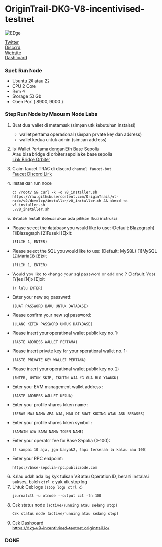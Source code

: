 # OriginTrail-DKG-V8-incentivised-testnet

![EDge](https://github.com/user-attachments/assets/c4bcbf2e-16c3-4712-a697-22ff2560366d)


[Twitter](https://x.com/origin_trail/status/1849493586083029052) \
[Discord](https://discord.gg/cys86MB8GE) \
[Website](https://origintrail.io/) \
[Dashboard](https://dkg-v8-incentivised-testnet.origintrail.io/)

### Spek Run Node
- Ubuntu 20 atau 22
- CPU 2 Core
- Ram 4
- Storage 50 Gb
- Open Port ( 8900, 9000 )

### Step Run Node by Maouam Node Labs
1. Buat dua wallet di metamask (simpan utk kebutuhan instalasi) 
   - wallet pertama operasional (simpan private key dan address) 
   - wallet kedua untuk admin (simpan address) 


2. Isi Wallet Pertama dengan Eth Base Sepolia \
   Atau bisa bridge di orbiter sepolia ke base sepolia \
   [Link Bridge Orbiter](https://rinkeby.orbiter.finance/?source=Sepolia&dest=BaseSepolia&token=ETH) 


3. Claim faucet TRAC di discord `channel faucet-bot` \
   [Faucet Discord Link](https://discord.gg/cys86MB8GE)


4. Install dan run node
   ```
   cd /root/ && curl -k -o v8_installer.sh https://raw.githubusercontent.com/OriginTrail/ot-node/v8/develop/installer/v8_installer.sh && chmod +x v8_installer.sh
   ./v8_installer.sh
   ```

5. Setelah Install Selesai akan ada pilihan Ikuti instruksi
  - Please select the database you would like to use: (Default: Blazegraph) [1]Blazegraph [2]Fuseki [E]xit: 
    ```
    (PILIH 1, ENTER)
    ```
  - Please select the SQL you would like to use: (Default: MySQL) [1]MySQL [2]MariaDB [E]xit 
    ```
    (PILIH 1, ENTER)
    ```
  - Would you like to change your sql password or add one ? (Default: Yes) [Y]es [N]o [E]xit 
    ```
    (Y lalu ENTER)
    ```
  - Enter your new sql password: 
    ```
    (BUAT PASSWORD BARU UNTUK DATABASE)
    ```
  - Please confirm your new sql password: 
    ```
    (ULANG KETIK PASSWORD UNTUK DATABASE)
    ```
  - Please insert your operational wallet public key no. 1: 
    ```
    (PASTE ADDRESS WALLET PERTAMA)
    ```
  - Please insert private key for your operational wallet no. 1:
    ```
    (PASTE PRIVATE KEY WALLET PERTAMA)
    ```
  - Please insert your operational wallet public key no. 2:
    ```
    (ENTER, UNTUK SKIP, IKUTIN AJA YG GUA BLG YAAKKK)
    ```
  - Enter your EVM management wallet address :
    ```
    (PASTE ADDRESS WALLET KEDUA)
    ```
  - Enter your profile shares token name :
    ```
    (BEBAS MAU NAMA APA AJA, MAU DI BUAT KUCING ATAU ASU BEBASSS)
    ```
  - Enter your profile shares token symbol :
    ```
    (SAMAIN AJA SAMA NAMA TOKEN NAME)
    ```
  - Enter your operator fee for Base Sepolia (0-100):
    ```
    (5 sampai 10 aja, jgn banyak2, tapi terserah lu kalau mau 100)
    ```
  - Enter your RPC endpoint:
    ```
    https://base-sepolia-rpc.publicnode.com
    ```

6. Kalau udah ada log kyk tulisan V8 atau Operation ID, berarti instalasi sukses, boleh `ctrl c` yak utk stop log 
7. Untuk Cek logs `(stop logs ctrl c)`
   ```
   journalctl -u otnode --output cat -fn 100
   ```
8. Cek status node `(active/running atau sedang stop)`
   ```
   Cek status node (active/running atau sedang stop)
   ```
9. Cek Dashboard \
   https://dkg-v8-incentivised-testnet.origintrail.io/ 


### DONE
